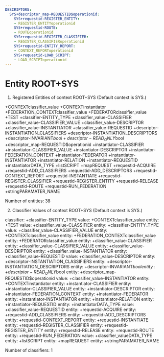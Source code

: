 ```yaml
---
DESCRIPTORS:
  SYS+descriptor_map-REQUESTID$operationid:
    SYS+requestid-REGISTER_ENTITY:
    - REGISTER_ENTITYoperationid
    SYS+requestid-ROUTE:
    - ROUTEoperationid
    SYS+requestid-REGISTER_CLASSIFIER:
    - REGISTER_CLASSIFIERoperationid
    SYS+requestid-ENTITY_REPORT:
    - CONTEXT_REPORToperationid
    SYS+requestid-LOAD_SCRIPT:
    - LOAD_SCRIPToperationid
---
```

# Entity ROOT+SYS

1. Registered Entities of context ROOT+SYS
(Default context is SYS.)

+CONTEXTclassifier_value
+CONTEXTinstantiator
+FEDERATION_CONTEXTclassifier_value
+FEDERATORclassifier_value
+TEST
+classifier-ENTITY_TYPE
+classifier_value-CLASSIFIER
+classifier_value-CLASSIFIER_VALUE
+classifier_value-DESCRIPTOR
+classifier_value-INSTANTIATOR
+classifier_value-REQUESTID
+descriptor-INSTANTIATION_CLASSIFIERS
+descriptor-INSTANTIATION_DESCRIPTORS
+descriptor-INVARIANT$bool
+descriptor-READ_ONLY$bool
+descriptor_map-REQUESTID$operationid
+instantiator-CLASSIFIER
+instantiator-CLASSIFIER_VALUE
+instantiator-DESCRIPTOR
+instantiator-FEDERATION_CONTEXT
+instantiator-FEDERATOR
+instantiator-INSTANTIATOR
+instantiator-RELATION
+instantiator-REQUESTID
+instantiatorDATA_TYPE
+listSCRIPT
+mapREQUEST
+requestid-ACQUIRE
+requestid-ADD_CLASSIFIERS
+requestid-ADD_DESCRIPTORS
+requestid-CONTEXT_REPORT
+requestid-INSTANTIATE
+requestid-REGISTER_CLASSIFIER
+requestid-REGISTER_ENTITY
+requestid-RELEASE
+requestid-ROUTE
+requestid-RUN_FEDERATION
+stringPARAMATER_NAME

Number of entities: 38

2. Classifier Values of context ROOT+SYS
(Default context is SYS.)

classifier:    +classifier-ENTITY_TYPE
     value:        +CONTEXTclassifier_value
    entity:            +TEST
     value:        +classifier_value-CLASSIFIER
    entity:            +classifier-ENTITY_TYPE
     value:        +classifier_value-CLASSIFIER_VALUE
    entity:            +CONTEXTclassifier_value
    entity:            +FEDERATION_CONTEXTclassifier_value
    entity:            +FEDERATORclassifier_value
    entity:            +classifier_value-CLASSIFIER
    entity:            +classifier_value-CLASSIFIER_VALUE
    entity:            +classifier_value-DESCRIPTOR
    entity:            +classifier_value-INSTANTIATOR
    entity:            +classifier_value-REQUESTID
     value:        +classifier_value-DESCRIPTOR
    entity:            +descriptor-INSTANTIATION_CLASSIFIERS
    entity:            +descriptor-INSTANTIATION_DESCRIPTORS
    entity:            +descriptor-INVARIANT$bool
    entity:            +descriptor-READ_ONLY$bool
    entity:            +descriptor_map-REQUESTID$operationid
     value:        +classifier_value-INSTANTIATOR
    entity:            +CONTEXTinstantiator
    entity:            +instantiator-CLASSIFIER
    entity:            +instantiator-CLASSIFIER_VALUE
    entity:            +instantiator-DESCRIPTOR
    entity:            +instantiator-FEDERATION_CONTEXT
    entity:            +instantiator-FEDERATOR
    entity:            +instantiator-INSTANTIATOR
    entity:            +instantiator-RELATION
    entity:            +instantiator-REQUESTID
    entity:            +instantiatorDATA_TYPE
     value:        +classifier_value-REQUESTID
    entity:            +requestid-ACQUIRE
    entity:            +requestid-ADD_CLASSIFIERS
    entity:            +requestid-ADD_DESCRIPTORS
    entity:            +requestid-CONTEXT_REPORT
    entity:            +requestid-INSTANTIATE
    entity:            +requestid-REGISTER_CLASSIFIER
    entity:            +requestid-REGISTER_ENTITY
    entity:            +requestid-RELEASE
    entity:            +requestid-ROUTE
    entity:            +requestid-RUN_FEDERATION
     value:        +classifier_valueDATA_TYPE
    entity:            +listSCRIPT
    entity:            +mapREQUEST
    entity:            +stringPARAMATER_NAME

Number of classifiers: 1

